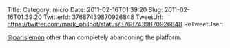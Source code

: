 Title: 
Category: micro
Date: 2011-02-16T01:39:20
Slug: 2011-02-16T01:39:20
TwitterId: 37687439870926848
TweetUrl: https://twitter.com/mark_philpot/status/37687439870926848
ReTweetUser: 

[@parislemon](https://twitter.com/parislemon) other than completely abandoning the platform.